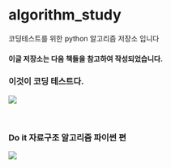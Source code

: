 # algorithm_study
코딩테스트를 위한 python 알고리즘 저장소 입니다

#### 이글 저장소는 다음 책들을 참고하여 작성되었습니다.

### 이것이 코딩 테스트다.

![](https://images.velog.io/images/somday/post/12b76adf-0224-4e50-9e50-56649cb7c5c8/%EC%9D%B4%EA%B2%83%EC%9D%B4%20%EC%BD%94%EB%94%A9%20%ED%85%8C%EC%8A%A4%EB%93%9C%EB%8B%A4.png)

<br>

### Do it 자료구조 알고리즘 파이썬 편 

![](https://images.velog.io/images/somday/post/16f6ee44-8406-4489-8dbe-9268bff6d28e/Do%20it.jpg)
